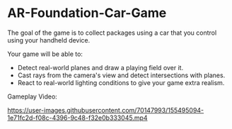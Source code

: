 # AR-Foundation-Car-Game
 The goal of the game is to collect packages using a car that you control using your handheld device.

 Your game will be able to:

   - Detect real-world planes and draw a playing field over it.
   - Cast rays from the camera's view and detect intersections with planes.
   - React to real-world lighting conditions to give your game extra realism.

 Gameplay Video: 

https://user-images.githubusercontent.com/70147993/155495094-1e71fc2d-f08c-4396-9c48-f32e0b333045.mp4

